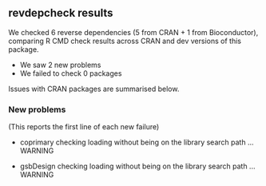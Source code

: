 ## revdepcheck results

We checked 6 reverse dependencies (5 from CRAN + 1 from Bioconductor), comparing R CMD check results across CRAN and dev versions of this package.

 * We saw 2 new problems
 * We failed to check 0 packages

Issues with CRAN packages are summarised below.

### New problems
(This reports the first line of each new failure)

* coprimary
  checking loading without being on the library search path ... WARNING

* gsbDesign
  checking loading without being on the library search path ... WARNING

